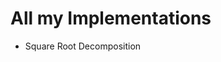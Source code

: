 <head>
  <h1>All my Implementations</h1>
</head>

<body>
  <ul>
    <li>Square Root Decomposition</li>
  </ul>
</body>
